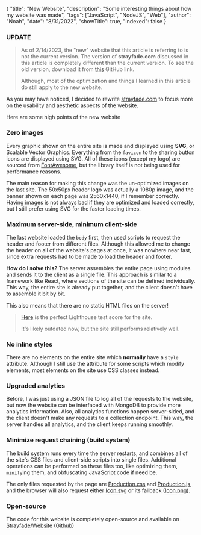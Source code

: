{
"title": "New Website",
"description": "Some interesting things about how my website was made",
"tags": ["JavaScript", "NodeJS", "Web"],
"author": "Noah",
"date": "8/31/2022",
"showTitle": true,
"indexed": false
}

### UPDATE

> As of 2/14/2023, the "new" website that this article is referring to is not the current version. The version of **strayfade.com** discussed in this article is completely different than the current version. To see the old version, download it from [this](https://github.com/Strayfade/Website/tree/48a463ccbb64c59ec4f5dc9cbb690d05ea4b87b6) GitHub link.
>
> Although, most of the optimization and things I learned in this article do still apply to the new website.

As you may have noticed, I decided to rewrite [strayfade.com](https://strayfade.com) to focus more on the usability and aesthetic aspects of the website.

Here are some high points of the new website

### Zero images

Every graphic shown on the entire site is made and displayed using **SVG**, or Scalable Vector Graphics. Everything from the `favicon` to the sharing button icons are displayed using SVG. All of these icons (except my logo) are sourced from [FontAwesome](https://fontawesome.com/), but the library itself is not being used for performance reasons.

The main reason for making this change was the un-optimized images on the last site. The 50x50px header logo was actually a 1080p image, and the banner shown on each page was 2560x1440, if I remember correctly. Having images is not always bad if they are optimized and loaded correctly, but I still prefer using SVG for the faster loading times.

### Maximum server-side, minimum client-side

The last website loaded the `body` first, then used scripts to request the header and footer from different files. Although this allowed me to change the header on all of the website's pages at once, it was nowhere near fast, since extra requests had to be made to load the header and footer.

**How do I solve this?** The server assembles the entire page using modules and sends it to the client as a single file. This approach is similar to a framework like React, where sections of the site can be defined individually. This way, the entire site is already put together, and the client doesn't have to assemble it bit by bit.

This also means that there are no static HTML files on the server!

> [Here](https://www.webpagetest.org/result/221101_AiDcYJ_24J/) is the perfect Lighthouse test score for the site.
>
> It's likely outdated now, but the site still performs relatively well.

### No inline styles

There are no elements on the entire site which **normally** have a `style` attribute. Although I still use the attribute for some scripts which modify elements, most elements on the site use CSS classes instead.

### Upgraded analytics

Before, I was just using a JSON file to log all of the requests to the website, but now the website can be interfaced with MongoDB to provide more analytics information. Also, all analytics functions happen server-sided, and the client doesn't make any requests to a collection endpoint. This way, the server handles all analytics, and the client keeps running smoothly.

### Minimize request chaining (build system)

The build system runs every time the server restarts, and combines all of the site's CSS files and client-side scripts into single files. Additional operations can be performed on these files too, like optimizing them, `minify`ing them, and obfuscating JavaScript code if need be.

The only files requested by the page are [Production.css](/build/production.css) and [Production.js](/build/production.js), and the browser will also request either [Icon.svg](/assets/Icon.svg) or its fallback ([Icon.png](/assets/Icon.png)).

### Open-source

The code for this website is completely open-source and available on [Strayfade/Website](https://github.com/Strayfade/Website) (Github)
